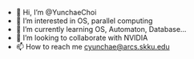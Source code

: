 - 👋 Hi, I’m @YunchaeChoi
- 👀 I’m interested in OS, parallel computing
- 🌱 I’m currently learning OS, Automaton, Database... 
- 💞️ I’m looking to collaborate with NVIDIA
- 📫 How to reach me cyunchae@arcs.skku.edu

<!---
YunchaeChoi/YunchaeChoi is a ✨ special ✨ repository because its `README.md` (this file) appears on your GitHub profile.
You can click the Preview link to take a look at your changes.
--->

 
